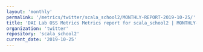 ```yaml
---
layout: 'monthly'
permalink: '/metrics/twitter/scala_school2/MONTHLY-REPORT-2019-10-25/'
title: 'DAI Lab OSS Metrics Metrics report for scala_school2 | MONTHLY-REPORT-2019-10-25'
organization: 'twitter'
repository: 'scala_school2'
current_date: '2019-10-25'
---
```


